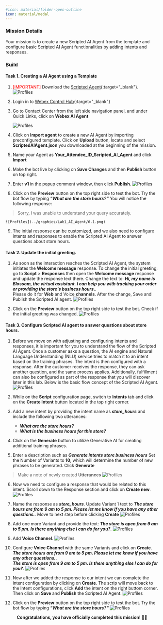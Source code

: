 ```yaml
---
#icon: material/folder-open-outline
icon: material/medal
---
```



### Mission Details

Your mission is to create a new Scripted AI Agent from the template and configure basic Scripted AI Agent functionalities by adding intents and responses.

### Build

#### Task 1. Creating a AI Agent using a Template

1. <span style="color: red;">[IMPORTANT]</span> Download the [Scripted Agent](https://drive.google.com/file/d/1HjXCeIJ4TkcW8XOIHePVKa6pVi6Lw2sO/view?usp=sharing){:target="_blank"}.
    ![Profiles](../graphics/Lab1_AI_Agent/6.91.png) 

2. Login in to [Webex Control Hub](https://admin.webex.com){:target="_blank"} 

3. Go to Contact Center from the left side navigation panel, and under Quick Links, click on **Webex AI Agent**

    ![Profiles](../graphics/AI_Track/AI_Scripted_OpenWebexAI.gif)  

4. Click on **Import agent** to create a new AI Agent by importing preconfigured template. Click on **Upload** button, locate and select **ScriptedAIAgent.json** you downloaded at the beginning of the mission.
5. Name your Agent as **<span class="attendee-id-container"><span class="attendee-id-placeholder" data-suffix="_Scripted_AI_Agent">Your_Attendee_ID</span>_Scripted_AI_Agent<span class="copy" title="Click to copy!"></span></span>** and click **Import**
6. Make the bot live by clicking on **Save Changes** and then **Publish** button on top right.
7. Enter **v1** in the popup comment window, then click **Publish**.
    ![Profiles](../graphics/Lab1_AI_Agent/5.1.gif)

8. Click on the **Preview** button on the top right side to test the bot. Try the bot flow by typing ***"What are the store hours?"***<span class="copy-static" title="Click to copy!" data-copy-text="What are the store hours?"><span class="copy"></span></span>
You will notice the following response: 
>Sorry, I was unable to understand your query accurately.
    
    ![Profiles](../graphics/Lab1_AI_Agent/6.1.png) 

9. The initial response can be customized, and we also need to configure intents and responses to enable the Scripted AI Agent to answer questions about store hours.

#### Task 2. Update the initial greeting.  

1. As soon as the interaction reaches the Scripted AI Agent, the system initiates the **Welcome message** response. To change the initial greeting, go to **Script** > **Responses** then open the **Welcome message** response and update the response text there. Change the text to: ***Hi, my name is Blossom, the virtual assistant. I can help you with tracking your order or providing the store's business hours.***<span class="copy-static" title="Click to copy!" data-copy-text="Hi, my name is Blossom, the virtual assistant. I can help you with tracking your order or providing the store's business hours."><span class="copy"></span></span>. </br>
Please do it for **Web** and Voice **channels**. After the change, Save and Publish the Scripted AI agent. 
    ![Profiles](../graphics/Lab1_AI_Agent/6.3.gif) 

2. Click on the **Preview** button on the top right side to test the bot. Check if the initial greeting was changed. 
    ![Profiles](../graphics/Lab1_AI_Agent/6.4.png) 

#### Task 3. Configure Scripted AI agent to answer questions about store hours. 

1. Before we move on with adjusting and configuring intents and responses, it is important for you to understand the flow of the Scripted AI Agent. Once a customer asks a question, the AI engine and Natural Language Understanding (NLU) service tries to match it to an intent based on the training phrases. The intent is then configured with a response. After the customer receives the response, they can ask another question, and the same process applies. Additionally, fulfillment can also be configured as part of the response that you will discover later in this lab. Below is the basic flow concept of the Scripted AI Agent.
    ![Profiles](../graphics/Lab1_AI_Agent/6.2.jpg) 

2. While on the **Script** configuration page, switch to **Intents** tab and click on the **Create Intent** button located in the top right corner.
3. Add a new intent by providing the intent name as ***store_hours***<span class="copy-static" title="Click to copy!" data-copy-text="store_hours"><span class="copy"></span></span> and include the following two utterances:

    - ***What are the store hours?***<span class="copy-static" title="Click to copy!" data-copy-text="What are the store hours?"><span class="copy"></span></span>
    - ***What is the business hours for this store?***<span class="copy-static" title="Click to copy!" data-copy-text="What is the business hours for this store?"><span class="copy"></span></span>

4. Click on the **Generate** button to utilize Generative AI for creating additional training phrases.

5. Enter a description such as ***Generate intents store business hours***<span class="copy-static" title="Click to copy!" data-copy-text="Generate intents store business hours"><span class="copy"></span></span> Set the Number of Variants to **10**, which will determine the number of new phrases to be generated. Click **Generate**
> Make a note of newly created **Utterances**
    ![Profiles](../graphics/Lab1_AI_Agent/6.5.gif) 

6. Now we need to configure a response that would be related to this intent. Scroll down to the Response section and click on **Create new**.
    ![Profiles](../graphics/Lab1_AI_Agent/6.6.gif) 

7. Name the response as ***store_hours***<span class="copy-static" title="Click to copy!" data-copy-text="store_hours"><span class="copy"></span></span>. Update Variant 1 text to ***The store hours are from 9 am to 5 pm. Please let me know if you have any other questions.***<span class="copy-static" title="Click to copy!" data-copy-text="The store hours are from 9 am to 5 pm. Please let me know if you have any other questions."><span class="copy"></span></span>.
Move to next step before clicking **Create**
    ![Profiles](../graphics/Lab1_AI_Agent/6.7.gif) 

8. Add one more Variant and provide the text: ***The store is open from 9 am to 5 pm. Is there anything else I can do for you?***<span class="copy-static" title="Click to copy!" data-copy-text="The store is open from 9 am to 5 pm. Is there anything else I can do for you?"><span class="copy"></span></span>.
    ![Profiles](../graphics/Lab1_AI_Agent/6.8.gif) 

9. Add **Voice Channel**.
    ![Profiles](../graphics/Lab1_AI_Agent/6.9.gif) 

10. Configure **Voice Channel** with the same Variants and click on **Create**. </br>
***The store hours are from 9 am to 5 pm. Please let me know if you have any other questions.***<span class="copy-static" title="Click to copy!" data-copy-text="The store hours are from 9 am to 5 pm. Please let me know if you have any other questions."><span class="copy"></span></span>.</br>
***The store is open from 9 am to 5 pm. Is there anything else I can do for you?***<span class="copy-static" title="Click to copy!" data-copy-text="The store is open from 9 am to 5 pm. Is there anything else I can do for you?"><span class="copy"></span></span>.
    ![Profiles](../graphics/Lab1_AI_Agent/6.10.gif) 

11. Now after we added the response to our intent we can complete the intent configuration by clicking on **Create**. The scrip will move back to the Intent configurations, click **Add** the intent on the right buttom corner. Then click on **Save** and **Publish** the Scripted AI Agent. 
    ![Profiles](../graphics/Lab1_AI_Agent/6.11.gif) 


12. Click on the **Preview** button on the top right side to test the bot. Try the bot flow by typing ***"What are the store hours?"***<span class="copy-static" title="Click to copy!" data-copy-text="What are the store hours?"><span class="copy"></span></span>
    ![Profiles](../graphics/Lab1_AI_Agent/6.12.png) 

<p style="text-align:center"><strong>Congratulations, you have officially completed this mission! 🎉🎉 </strong></p>

